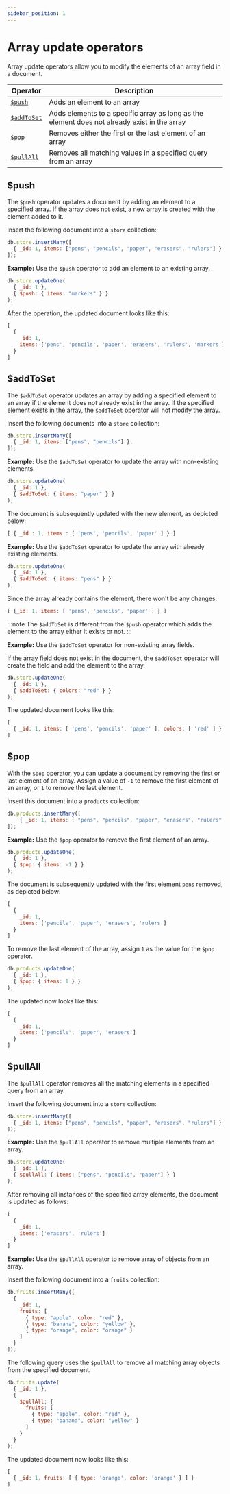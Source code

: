 ```yaml
---
sidebar_position: 1
---
```


# Array update operators

Array update operators allow you to modify the elements of an array field in a document.

| Operator                 | Description                                                                                  |
| ------------------------ | -------------------------------------------------------------------------------------------- |
| [`$push`](#push)         | Adds an element to an array                                                                  |
| [`$addToSet`](#addtoset) | Adds elements to a specific array as long as the element does not already exist in the array |
| [`$pop`](#pop)           | Removes either the first or the last element of an array                                     |
| [`$pullAll`](#pullall)   | Removes all matching values in a specified query from an array                               |

## $push

The `$push` operator updates a document by adding an element to a specified array.
If the array does not exist, a new array is created with the element added to it.

Insert the following document into a `store` collection:

```js
db.store.insertMany([
  { _id: 1, items: ["pens", "pencils", "paper", "erasers", "rulers"] },
]);
```

**Example:** Use the `$push` operator to add an element to an existing array.

```js
db.store.updateOne(
  { _id: 1 },
  { $push: { items: "markers" } }
);
```

After the operation, the updated document looks like this:

```js
[
  {
    _id: 1,
    items: ['pens', 'pencils', 'paper', 'erasers', 'rulers', 'markers']
  }
]
```

## $addToSet

The `$addToSet` operator updates an array by adding a specified element to an array if the element does not already exist in the array.
If the specified element exists in the array, the `$addToSet` operator will not modify the array.

Insert the following documents into a `store` collection:

```js
db.store.insertMany([
  { _id: 1, items: ["pens", "pencils"] },
]);
```

**Example:** Use the `$addToSet` operator to update the array with non-existing elements.

```js
db.store.updateOne(
  { _id: 1 },
  { $addToSet: { items: "paper" } }
);
```

The document is subsequently updated with the new element, as depicted below:

```js
[ { _id : 1, items : [ 'pens', 'pencils', 'paper' ] } ]
```

**Example:** Use the `$addToSet` operator to update the array with already existing elements.

```js
db.store.updateOne(
  { _id: 1 },
  { $addToSet: { items: "pens" } }
);
```

Since the array already contains the element, there won't be any changes.

```js
[ {_id: 1, items: [ 'pens', 'pencils', 'paper' ] } ]
```

:::note
The `$addToSet` is different from the `$push` operator which adds the element to the array either it exists or not.
:::

**Example:** Use the `$addToSet` operator for non-existing array fields.

If the array field does not exist in the document, the `$addToSet` operator will create the field and add the element to the array.

```js
db.store.updateOne(
  { _id: 1 },
  { $addToSet: { colors: "red" } }
);
```

The updated document looks like this:

```js
[
  { _id: 1, items: [ 'pens', 'pencils', 'paper' ], colors: [ 'red' ] }
]
```

## $pop

With the `$pop` operator, you can update a document by removing the first or last element of an array.
Assign a value of `-1` to remove the first element of an array, or `1` to remove the last element.

Insert this document into a `products` collection:

```js
db.products.insertMany([
    { _id: 1, items: [ "pens", "pencils", "paper", "erasers", "rulers" ] }
]);
```

**Example:** Use the `$pop` operator to remove the first element of an array.

```js
db.products.updateOne(
  { _id: 1 },
  { $pop: { items: -1 } }
);
```

The document is subsequently updated with the first element `pens` removed, as depicted below:

```js
[
  {
    _id: 1,
    items: ['pencils', 'paper', 'erasers', 'rulers']
  }
]
```

To remove the last element of the array, assign `1` as the value for the `$pop` operator.

```js
db.products.updateOne(
  { _id: 1 },
  { $pop: { items: 1 } }
);
```

The updated now looks like this:

```js
[
  {
    _id: 1,
    items: ['pencils', 'paper', 'erasers']
  }
]
```

## $pullAll

The `$pullAll` operator removes all the matching elements in a specified query from an array.

Insert the following document into a `store` collection:

```js
db.store.insertMany([
  { _id: 1, items: ["pens", "pencils", "paper", "erasers", "rulers"] },
]);
```

**Example:** Use the `$pullAll` operator to remove multiple elements from an array.

```js
db.store.updateOne(
  { _id: 1 },
  { $pullAll: { items: ["pens", "pencils", "paper"] } }
);
```

After removing all instances of the specified array elements, the document is updated as follows:

```js
[
  {
    _id: 1,
    items: ['erasers', 'rulers']
  }
]
```

**Example:** Use the `$pullAll` operator to remove array of objects from an array.

Insert the following document into a `fruits` collection:

```js
db.fruits.insertMany([
  {
    _id: 1,
    fruits: [
      { type: "apple", color: "red" },
      { type: "banana", color: "yellow" },
      { type: "orange", color: "orange" }
    ]
  }
]);
```

The following query uses the `$pullAll` to remove all matching array objects from the specified document.

```js
db.fruits.update(
  { _id: 1 },
  {
    $pullAll: {
      fruits: [
        { type: "apple", color: "red" },
        { type: "banana", color: "yellow" }
      ]
    }
  }
);
```

The updated document now looks like this:

```js
[
  { _id: 1, fruits: [ { type: 'orange', color: 'orange' } ] }
]
```
